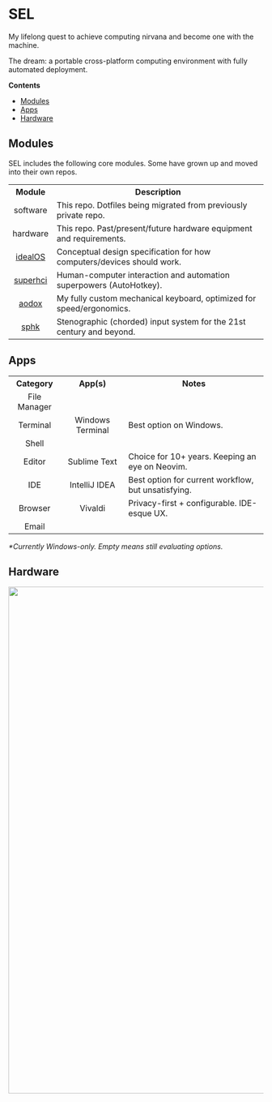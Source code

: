 # SEL
My lifelong quest to achieve computing nirvana and become one with the machine.

The dream: a portable cross-platform computing environment with fully automated deployment.

**Contents**
<!-- MarkdownTOC -->

- [Modules](#modules)
- [Apps](#apps)
- [Hardware](#hardware)

<!-- /MarkdownTOC -->

## Modules
SEL includes the following core modules. Some have grown up and moved into their own repos.

<table>
<tr>
    <th align="center">Module</th>
    <th align="center">Description</th>
</tr>
<tr>
    <td align="center">software</td>
    <td>This repo. Dotfiles being migrated from previously private repo.</td>
</tr>
<tr>
    <td align="center">hardware</td>
    <td>This repo. Past/present/future hardware equipment and requirements.</td>
</tr>
<tr>
    <td align="center"><a href="https://github.com/jxcrw/idealOS">idealOS</a></td>
    <td>Conceptual design specification for how computers/devices should work.</td>
</tr>
<tr>
    <td align="center"><a href="https://github.com/jxcrw/superhci">superhci</a></td>
    <td>Human-computer interaction and automation superpowers (AutoHotkey).</td>
</tr>
<tr>
    <td align="center"><a href="https://github.com/jxcrw/aodox">aodox</a></td>
    <td>My fully custom mechanical keyboard, optimized for speed/ergonomics.</td>
</tr>
<tr>
    <td align="center"><a href="https://github.com/jxcrw/sphk">sphk</a></td>
    <td>Stenographic (chorded) input system for the 21st century and beyond.</td>
</tr>
<!-- <tr>
    <td align="center"><a href="url"></a></td>
    <td align="center"></td>
    <td align="center"></td>
    <td align="center"></td>
    <td></td>
</tr> -->
</table>

## Apps
<table>
<tr>
    <th align="center">Category</th>
    <th align="center">App(s)</th>
    <th>Notes</th>
</tr>
<tr>
    <td align="center">File Manager</td>
    <td align="center"></td>
    <td></td>
</tr>
<tr>
    <td align="center">Terminal</td>
    <td align="center">Windows Terminal</td>
    <td>Best option on Windows.</td>
</tr>
<tr>
    <td align="center">Shell</td>
    <td align="center"></td>
    <td></td>
</tr>
<tr>
    <td align="center">Editor</td>
    <td align="center">Sublime Text</td>
    <td>Choice for 10+ years. Keeping an eye on Neovim.</td>
</tr>
<tr>
    <td align="center">IDE</td>
    <td align="center">IntelliJ IDEA</td>
    <td>Best option for current workflow, but unsatisfying.</td>
</tr>
<tr>
    <td align="center">Browser</td>
    <td align="center">Vivaldi</td>
    <td>Privacy-first + configurable. IDE-esque UX.</td>
</tr>
<tr>
    <td align="center">Email</td>
    <td align="center"></td>
    <td></td>
</tr>
</table>

_*Currently Windows-only. Empty means still evaluating options._

## Hardware
<p align="center">
    <img src="_images/AODesk.jpg" width="1000">
</p>
